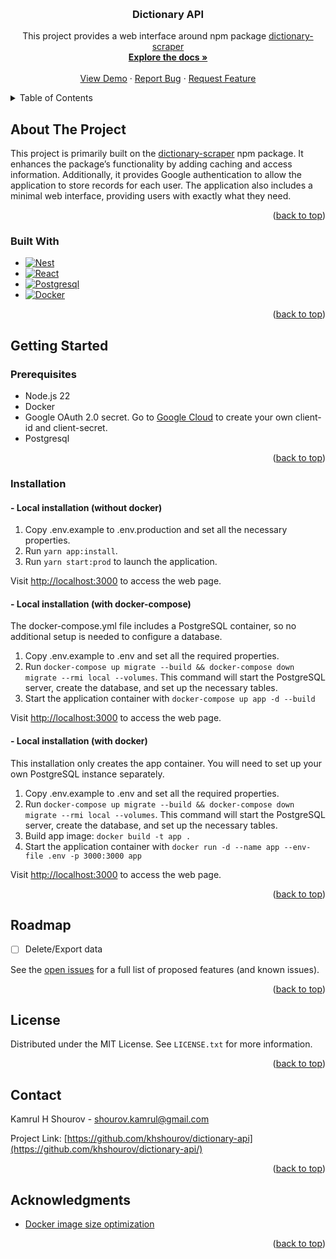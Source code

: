 <a id="readme-top"></a>


<!-- PROJECT LOGO -->
<br />
<div align="center">

<h3 align="center">Dictionary API</h3>

  <p align="center">
    This project provides a web interface around npm package <a href="https://www.npmjs.com/package/dictionary-scraper">dictionary-scraper</a>
    <br />
    <a href="https://github.com/khshourov/dictionary-api/wiki"><strong>Explore the docs »</strong></a>
    <br />
    <br />
    <a href="#">View Demo</a>
    ·
    <a href="https://github.com/khshourov/dictionary-api/issues/new?assignees=&labels=&projects=&template=bug_report.md&title=">Report Bug</a>
    ·
    <a href="https://github.com/khshourov/dictionary-api/issues/new?assignees=&labels=&projects=&template=feature_request.md&title=">Request Feature</a>
  </p>
</div>



<!-- TABLE OF CONTENTS -->
<details>
  <summary>Table of Contents</summary>
  <ol>
    <li>
      <a href="#about-the-project">About The Project</a>
      <ul>
        <li><a href="#built-with">Built With</a></li>
      </ul>
    </li>
    <li>
      <a href="#getting-started">Getting Started</a>
      <ul>
        <li><a href="#prerequisites">Prerequisites</a></li>
        <li><a href="#installation">Installation</a></li>
      </ul>
    </li>
    <li><a href="#roadmap">Roadmap</a></li>
    <li><a href="#license">License</a></li>
    <li><a href="#contact">Contact</a></li>
    <li><a href="#acknowledgments">Acknowledgments</a></li>
  </ol>
</details>



<!-- ABOUT THE PROJECT -->
## About The Project

This project is primarily built on the [dictionary-scraper](https://www.npmjs.com/package/dictionary-scraper) npm package. It enhances the package’s functionality by adding caching and access information. Additionally, it provides Google authentication to allow the application to store records for each user. The application also includes a minimal web interface, providing users with exactly what they need.

<p align="right">(<a href="#readme-top">back to top</a>)</p>



### Built With

* [![Nest][NestJS]][NestJS-url]
* [![React][React.js]][React-url]
* [![Postgresql][Postgresql]][Postgresql-url]
* [![Docker][Docker]][Docker-url]

<p align="right">(<a href="#readme-top">back to top</a>)</p>



<!-- GETTING STARTED -->
## Getting Started

### Prerequisites

* Node.js 22
* Docker
* Google OAuth 2.0 secret. Go to [Google Cloud](https://console.cloud.google.com) to create your own client-id and client-secret.
* Postgresql

<p align="right">(<a href="#readme-top">back to top</a>)</p>



### Installation

#### - Local installation (without docker)
1. Copy .env.example to .env.production and set all the necessary properties.
2. Run `yarn app:install`.
3. Run `yarn start:prod` to launch the application.

Visit [http://localhost:3000](http://localhost:3000) to access the web page.

#### - Local installation (with docker-compose)
The docker-compose.yml file includes a PostgreSQL container, so no additional setup is needed to configure a database.

1. Copy .env.example to .env and set all the required properties.
2. Run `docker-compose up migrate --build && docker-compose down migrate --rmi local --volumes`. This command will start the PostgreSQL server, create the database, and set up the necessary tables.
3. Start the application container with  `docker-compose up app -d --build`

Visit [http://localhost:3000](http://localhost:3000) to access the web page.

#### - Local installation (with docker)
This installation only creates the app container. You will need to set up your own PostgreSQL instance separately.

1. Copy .env.example to .env and set all the required properties.
2. Run `docker-compose up migrate --build && docker-compose down migrate --rmi local --volumes`. This command will start the PostgreSQL server, create the database, and set up the necessary tables.
3. Build app image: `docker build -t app .`
4. Start the application container with `docker run -d --name app --env-file .env -p 3000:3000 app`

Visit [http://localhost:3000](http://localhost:3000) to access the web page.

<p align="right">(<a href="#readme-top">back to top</a>)</p>



<!-- ROADMAP -->
## Roadmap

- [ ] Delete/Export data

See the [open issues](https://github.com/khshourov/dictionary-api/issues) for a full list of proposed features (and known issues).

<p align="right">(<a href="#readme-top">back to top</a>)</p>



<!-- LICENSE -->
## License

Distributed under the MIT License. See `LICENSE.txt` for more information.

<p align="right">(<a href="#readme-top">back to top</a>)</p>



<!-- CONTACT -->
## Contact

Kamrul H Shourov - shourov.kamrul@gmail.com

Project Link: [https://github.com/khshourov/dictionary-api](https://github.com/khshourov/dictionary-api/)

<p align="right">(<a href="#readme-top">back to top</a>)</p>



<!-- ACKNOWLEDGMENTS -->
## Acknowledgments

* [Docker image size optimization](https://dev.to/andreasbergstrom/configure-typeorm-migrations-in-5-minutes-2njg)

<p align="right">(<a href="#readme-top">back to top</a>)</p>

[NestJS]: https://img.shields.io/badge/-NestJs-ea2845?style=flat-square&logo=nestjs&logoColor=white
[NestJS-url]: https://nestjs.com/
[React.js]: https://img.shields.io/badge/React-20232A?style=for-the-badge&logo=react&logoColor=61DAFB
[React-url]: https://reactjs.org/
[Postgresql]: https://img.shields.io/badge/postgresql-4169e1?style=for-the-badge&logo=postgresql&logoColor=white
[Postgresql-url]: https://www.postgresql.org/
[Docker]: https://img.shields.io/badge/docker-257bd6?style=for-the-badge&logo=docker&logoColor=white
[Docker-url]: https://www.docker.com
